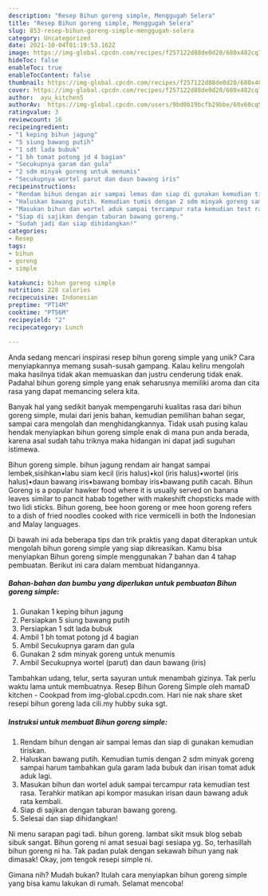 ```yaml
---
description: "Resep Bihun goreng simple, Menggugah Selera"
title: "Resep Bihun goreng simple, Menggugah Selera"
slug: 853-resep-bihun-goreng-simple-menggugah-selera
category: Uncategorized
date: 2021-10-04T01:19:53.162Z
image: https://img-global.cpcdn.com/recipes/f257122d88de0d20/680x482cq70/bihun-goreng-simple-foto-resep-utama.jpg
hideToc: false
enableToc: true
enableTocContent: false
thumbnail: https://img-global.cpcdn.com/recipes/f257122d88de0d20/680x482cq70/bihun-goreng-simple-foto-resep-utama.jpg
cover: https://img-global.cpcdn.com/recipes/f257122d88de0d20/680x482cq70/bihun-goreng-simple-foto-resep-utama.jpg
author:  ayu_kitchen5
authorAv:  https://img-global.cpcdn.com/users/9bd0b19bcfb29bbe/60x60cq50/avatar.jpg
ratingvalue: 3
reviewcount: 16
recipeingredient:
- "1 keping bihun jagung"
- "5 siung bawang putih"
- "1 sdt lada bubuk"
- "1 bh tomat potong jd 4 bagian"
- "Secukupnya garam dan gula"
- "2 sdm minyak goreng untuk menumis"
- "Secukupnya wortel parut dan daun bawang iris"
recipeinstructions:
- "Rendam bihun dengan air sampai lemas dan siap di gunakan kemudian tiriskan."
- "Haluskan bawang putih. Kemudian tumis dengan 2 sdm minyak goreng sampai harum tambahkan gula garam lada bubuk dan irisan tomat aduk aduk lagi."
- "Masukan bihun dan wortel aduk sampai tercampur rata kemudian test rasa. Terahkir matikan api kompor masukan irisan daun bawang aduk rata kembali."
- "Siap di sajikan dengan taburan bawang goreng."
- "Sudah jadi dan siap dihidangkan!"
categories:
- Resep
tags:
- bihun
- goreng
- simple

katakunci: bihun goreng simple 
nutrition: 228 calories
recipecuisine: Indonesian
preptime: "PT14M"
cooktime: "PT56M"
recipeyield: "2"
recipecategory: Lunch

---
```



Anda sedang mencari inspirasi resep bihun goreng simple yang unik? Cara menyiapkannya memang susah-susah gampang. Kalau keliru mengolah maka hasilnya tidak akan memuaskan dan justru cenderung tidak enak. Padahal bihun goreng simple yang enak seharusnya memiliki aroma dan cita rasa yang dapat memancing selera kita.


Banyak hal yang sedikit banyak mempengaruhi kualitas rasa dari bihun goreng simple, mulai dari jenis bahan, kemudian pemilihan bahan segar, sampai cara mengolah dan menghidangkannya. Tidak usah pusing kalau hendak menyiapkan bihun goreng simple enak di mana pun anda berada, karena asal sudah tahu triknya maka hidangan ini dapat jadi suguhan istimewa.

Bihun goreng simple. bihun jagung rendam air hangat sampai lembek,sisihkan•labu siam kecil (iris halus)•kol (iris halus)•wortel (iris halus)•daun bawang iris•bawang bombay iris•bawang putih cacah. Bihun Goreng is a popular hawker food where it is usually served on banana leaves similar to pancit habab together with makeshift chopsticks made with two lidi sticks. Bihun goreng, bee hoon goreng or mee hoon goreng refers to a dish of fried noodles cooked with rice vermicelli in both the Indonesian and Malay languages.


Di bawah ini ada beberapa tips dan trik praktis yang dapat diterapkan untuk mengolah bihun goreng simple yang siap dikreasikan. Kamu bisa menyiapkan Bihun goreng simple menggunakan 7 bahan dan 4 tahap pembuatan. Berikut ini cara dalam membuat hidangannya.

<!--inarticleads1-->

##### Bahan-bahan dan bumbu yang diperlukan untuk pembuatan Bihun goreng simple:

1. Gunakan 1 keping bihun jagung
1. Persiapkan 5 siung bawang putih
1. Persiapkan 1 sdt lada bubuk
1. Ambil 1 bh tomat potong jd 4 bagian
1. Ambil Secukupnya garam dan gula
1. Gunakan 2 sdm minyak goreng untuk menumis
1. Ambil Secukupnya wortel (parut) dan daun bawang (iris)


Tambahkan udang, telur, serta sayuran untuk menambah gizinya. Tak perlu waktu lama untuk membuatnya. Resep Bihun Goreng Simple oleh mamaD kitchen - Cookpad from img-global.cpcdn.com. Hari nie nak share sket resepi bihun goreng lada cili.my hubby suka sgt. 

<!--inarticleads2-->

##### Instruksi untuk membuat Bihun goreng simple:

1. Rendam bihun dengan air sampai lemas dan siap di gunakan kemudian tiriskan.
1. Haluskan bawang putih. Kemudian tumis dengan 2 sdm minyak goreng sampai harum tambahkan gula garam lada bubuk dan irisan tomat aduk aduk lagi.
1. Masukan bihun dan wortel aduk sampai tercampur rata kemudian test rasa. Terahkir matikan api kompor masukan irisan daun bawang aduk rata kembali.
1. Siap di sajikan dengan taburan bawang goreng.
1. Selesai dan siap dihidangkan!

Ni menu sarapan pagi tadi. bihun goreng. lambat sikit msuk blog sebab sibuk sangat. Bihun goreng ni amat sesuai bagi sesiapa yg. So, terhasillah bihun goreng ni ha. Tak padan pulak dengan sekawah bihun yang nak dimasak! Okay, jom tengok resepi simple ni. 

Gimana nih? Mudah bukan? Itulah cara menyiapkan bihun goreng simple yang bisa kamu lakukan di rumah. Selamat mencoba!
